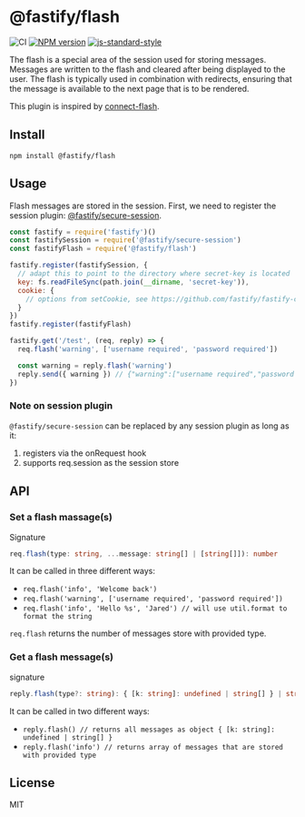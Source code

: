 # @fastify/flash

![CI](https://github.com/fastify/fastify-flash/workflows/CI/badge.svg)
[![NPM version](https://img.shields.io/npm/v/@fastify/flash.svg?style=flat)](https://www.npmjs.com/package/@fastify/flash)
[![js-standard-style](https://img.shields.io/badge/code%20style-standard-brightgreen.svg?style=flat)](https://standardjs.com/)

The flash is a special area of the session used for storing messages. Messages are written to the flash and cleared after being displayed to the user. The flash is typically used in combination with redirects, ensuring that the message is available to the next page that is to be rendered.

This plugin is inspired by [connect-flash](https://github.com/jaredhanson/connect-flash).

## Install
`npm install @fastify/flash`

## Usage
Flash messages are stored in the session. First, we need to register the session plugin: [@fastify/secure-session](https://www.npmjs.com/package/@fastify/secure-session).

``` javascript
const fastify = require('fastify')()
const fastifySession = require('@fastify/secure-session')
const fastifyFlash = require('@fastify/flash')

fastify.register(fastifySession, {
  // adapt this to point to the directory where secret-key is located
  key: fs.readFileSync(path.join(__dirname, 'secret-key')),
  cookie: {
    // options from setCookie, see https://github.com/fastify/fastify-cookie
  }
})
fastify.register(fastifyFlash)

fastify.get('/test', (req, reply) => {
  req.flash('warning', ['username required', 'password required'])

  const warning = reply.flash('warning')
  reply.send({ warning }) // {"warning":["username required","password required"]}
})
```

### Note on session plugin
`@fastify/secure-session` can be replaced by any session plugin as long as it:

1. registers via the onRequest hook
2. supports req.session as the session store


## API
### Set a flash massage(s)
Signature
``` typescript
req.flash(type: string, ...message: string[] | [string[]]): number
```
It can be called in three different ways:
- `req.flash('info', 'Welcome back')`
- `req.flash('warning', ['username required', 'password required'])`
- `req.flash('info', 'Hello %s', 'Jared') // will use util.format to format the string`

`req.flash` returns the number of messages store with provided type.

### Get a flash message(s)
signature
``` typescript
reply.flash(type?: string): { [k: string]: undefined | string[] } | string[]
```
It can be called in two different ways:
- `reply.flash() // returns all messages as object { [k: string]: undefined | string[] }`
- `reply.flash('info') // returns array of messages that are stored with provided type`

## License

MIT
